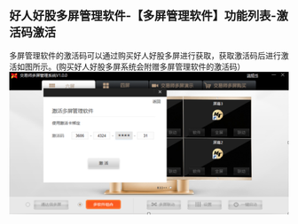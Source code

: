 ## 好人好股多屏管理软件-【多屏管理软件】功能列表-激活码激活

多屏管理软件的激活码可以通过购买好人好股多屏进行获取，获取激活码后进行激活如图所示。(购买好人好股多屏系统会附赠多屏管理软件的激活码）
![image.png](/assets/1102141.png)